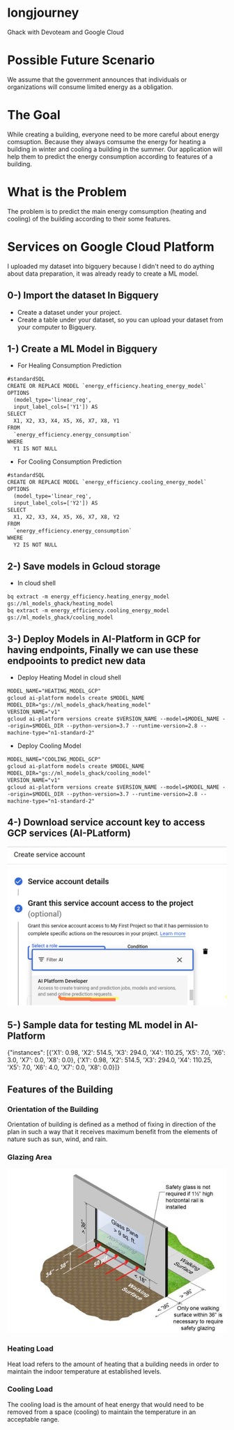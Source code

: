 # longjourney
Ghack with Devoteam and Google Cloud

# Possible Future Scenario
We assume that the government announces that individuals or organizations will consume limited energy as a obligation.
# The Goal
While creating a building, everyone need to be more careful about energy comsuption. Because they always comsume the energy for heating a building in winter and cooling a building in the summer. Our application will help them to predict the energy consumption according to features of a building.

# What is the Problem
The problem is to predict the main energy comsumption (heating and cooling) of the building according to their some features.

# Services on Google Cloud Platform
I uploaded my dataset into bigquery because I didn't need to do aything about data preparation, it was already ready to create a ML model.

## 0-) Import the dataset In Bigquery
- Create a dataset under your project. 
- Create a table under your dataset, so you can upload your dataset from your computer to Bigquery.

## 1-) Create a ML Model in Bigquery
- For Healing Consumption Prediction
```
#standardSQL
CREATE OR REPLACE MODEL `energy_efficiency.heating_energy_model`
OPTIONS
  (model_type='linear_reg',
  input_label_cols=['Y1']) AS
SELECT
  X1, X2, X3, X4, X5, X6, X7, X8, Y1
FROM
  `energy_efficiency.energy_consumption`
WHERE
  Y1 IS NOT NULL
```
- For Cooling Consumption Prediction
```
#standardSQL
CREATE OR REPLACE MODEL `energy_efficiency.cooling_energy_model`
OPTIONS
  (model_type='linear_reg',
  input_label_cols=['Y2']) AS
SELECT
  X1, X2, X3, X4, X5, X6, X7, X8, Y2
FROM
  `energy_efficiency.energy_consumption`
WHERE
  Y2 IS NOT NULL
```

## 2-) Save models in Gcloud storage
- In cloud shell
```
bq extract -m energy_efficiency.heating_energy_model gs://ml_models_ghack/heating_model
bq extract -m energy_efficiency.cooling_energy_model gs://ml_models_ghack/cooling_model
```

## 3-) Deploy Models in AI-Platform in GCP for having endpoints, Finally we can use these endpooints to predict new data 
- Deploy Heating Model  in cloud shell
```
MODEL_NAME="HEATING_MODEL_GCP"
gcloud ai-platform models create $MODEL_NAME
MODEL_DIR="gs://ml_models_ghack/heating_model"
VERSION_NAME="v1"
gcloud ai-platform versions create $VERSION_NAME --model=$MODEL_NAME --origin=$MODEL_DIR --python-version=3.7 --runtime-version=2.8 --machine-type="n1-standard-2"
```
- Deploy Cooling Model 
```
MODEL_NAME="COOLING_MODEL_GCP"
gcloud ai-platform models create $MODEL_NAME
MODEL_DIR="gs://ml_models_ghack/cooling_model"
VERSION_NAME="v1"
gcloud ai-platform versions create $VERSION_NAME --model=$MODEL_NAME --origin=$MODEL_DIR --python-version=3.7 --runtime-version=2.8 --machine-type="n1-standard-2"
```

## 4-) Download service account key to access GCP services (AI-PLatform)
![alt text](assets/service_account.png)


## 5-) Sample data for testing ML model in AI-Platform

{"instances": [{'X1': 0.98, 'X2': 514.5, 'X3': 294.0, 'X4': 110.25, 'X5': 7.0, 'X6': 3.0,
                    'X7': 0.0, 'X8': 0.0},
            {'X1': 0.98, 'X2': 514.5, 'X3': 294.0, 'X4': 110.25, 'X5': 7.0, 'X6': 4.0,
                    'X7': 0.0, 'X8': 0.0}]}






## Features of the Building
### **Orientation of the Building** 
Orientation of building is defined as a method of fixing in direction of the plan in such a way that it receives maximum benefit from the elements of nature such as sun, wind, and rain.

### **Glazing Area**
![alt text](assets/glazing_area.jpg)

### **Heating Load**
Heat load refers to the amount of heating that a building needs in order to maintain the indoor temperature at established levels.

### **Cooling Load**
The cooling load is the amount of heat energy that would need to be removed from a space (cooling) to maintain the temperature in an acceptable range. 
